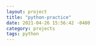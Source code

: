 ```yaml
---
layout: project
title: "python-practice"
date: 2021-04-26 15:56:42 -0400
category: projects
tags: python
---
```

